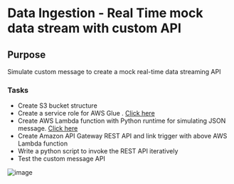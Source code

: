 # Data Ingestion - Real Time mock data stream with custom API

## Purpose
Simulate custom message to create a mock real-time data streaming API

### Tasks
- Create S3 bucket structure
- Create a service role for AWS Glue . [Click here](https://github.com/e2eSolutionArchitect/scripts/blob/main/aws/iam/policies/aws-policy-glue-crawler.json)
- Create AWS Lambda function with Python runtime for simulating JSON message. [Click here](https://github.com/e2eSolutionArchitect/scripts/blob/main/aws/lambda/lambda-generate-twitter-message-stream.py)
- Create Amazon API Gateway REST API and link trigger with above AWS Lambda function
- Write a python script to invoke the REST API iteratively
- Test the custom message API

![image](https://user-images.githubusercontent.com/62712515/224165983-cf5b2e2a-7f3c-4cf4-9412-0539d9fab64d.png)

